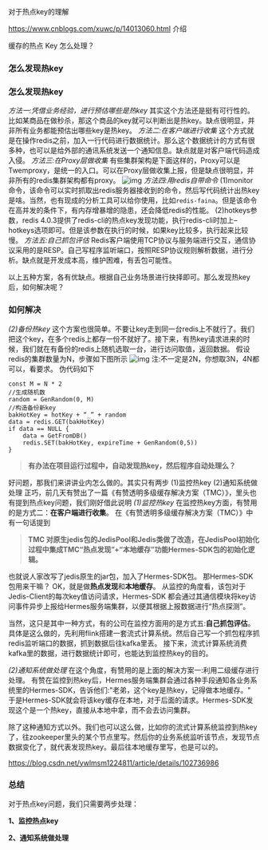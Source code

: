 对于热点key的理解

https://www.cnblogs.com/xuwc/p/14013060.html  介绍







缓存的热点 Key 怎么处理？

### 怎么发现热key



### 怎么发现热key

*方法一:凭借业务经验，进行预估哪些是热key*
其实这个方法还是挺有可行性的。比如某商品在做秒杀，那这个商品的key就可以判断出是热key。缺点很明显，并非所有业务都能预估出哪些key是热key。
*方法二:在客户端进行收集*
这个方式就是在操作redis之前，加入一行代码进行数据统计。那么这个数据统计的方式有很多种，也可以是给外部的通讯系统发送一个通知信息。缺点就是对客户端代码造成入侵。
*方法三:在Proxy层做收集*
有些集群架构是下面这样的，Proxy可以是Twemproxy，是统一的入口。可以在Proxy层做收集上报，但是缺点很明显，并非所有的redis集群架构都有proxy。
![img](https://img2018.cnblogs.com/blog/725429/201905/725429-20190516112209464-1290077151.png)
*方法四:用redis自带命令*
(1)monitor命令，该命令可以实时抓取出redis服务器接收到的命令，然后写代码统计出热key是啥。当然，也有现成的分析工具可以给你使用，比如`redis-faina`。但是该命令在高并发的条件下，有内存增暴增的隐患，还会降低redis的性能。
(2)hotkeys参数，redis 4.0.3提供了redis-cli的热点key发现功能，执行redis-cli时加上–hotkeys选项即可。但是该参数在执行的时候，如果key比较多，执行起来比较慢。
*方法五:自己抓包评估*
Redis客户端使用TCP协议与服务端进行交互，通信协议采用的是RESP。自己写程序监听端口，按照RESP协议规则解析数据，进行分析。缺点就是开发成本高，维护困难，有丢包可能性。

以上五种方案，各有优缺点。根据自己业务场景进行抉择即可。那么发现热key后，如何解决呢？

### 如何解决

*(2)备份热key*
这个方案也很简单。不要让key走到同一台redis上不就行了。我们把这个key，在多个redis上都存一份不就好了。接下来，有热key请求进来的时候，我们就在有备份的redis上随机选取一台，进行访问取值，返回数据。
假设redis的集群数量为N，步骤如下图所示
![img](https://img2018.cnblogs.com/blog/725429/201905/725429-20190516112222759-656135438.png)
注:不一定是2N，你想取3N，4N都可以，看要求。
伪代码如下

```
const M = N * 2
//生成随机数
random = GenRandom(0, M)
//构造备份新key
bakHotKey = hotKey + “_” + random
data = redis.GET(bakHotKey)
if data == NULL {
    data = GetFromDB()
    redis.SET(bakHotKey, expireTime + GenRandom(0,5))
}
```



> **有办法在项目运行过程中，自动发现热key，然后程序自动处理么？**

好问题，那我们来讲讲业内怎么做的。其实只有两步
(1)监控热key
(2)通知系统做处理
正巧，前几天有赞出了一篇《有赞透明多级缓存解决方案（TMC）》，里头也有提到热点key问题，我们刚好借此说明
*(1)监控热key*
在监控热key方面，有赞用的是方式二：**在客户端进行收集**。
在《有赞透明多级缓存解决方案（TMC）》中有一句话提到

> **TMC 对原生jedis包的JedisPool和Jedis类做了改造，在JedisPool初始化过程中集成TMC“热点发现”+“本地缓存”功能Hermes-SDK包的初始化逻辑。**

也就说人家改写了jedis原生的jar包，加入了Hermes-SDK包。
那Hermes-SDK包用来干嘛？
OK，就是做**热点发现**和**本地缓存**。
从监控的角度看，该包对于Jedis-Client的每次key值访问请求，Hermes-SDK 都会通过其通信模块将key访问事件异步上报给Hermes服务端集群，以便其根据上报数据进行“热点探测”。

当然，这只是其中一种方式，有的公司在监控方面用的是方式五:**自己抓包评估**。
具体是这么做的，先利用flink搭建一套流式计算系统。然后自己写一个抓包程序抓redis监听端口的数据，抓到数据后往kafka里丢。
接下来，流式计算系统消费kafka里的数据，进行数据统计即可，也能达到监控热key的目的。

*(2)通知系统做处理*
在这个角度，有赞用的是上面的解决方案一:利用二级缓存进行处理。
有赞在监控到热key后，Hermes服务端集群会通过各种手段通知各业务系统里的Hermes-SDK，告诉他们:"老弟，这个key是热key，记得做本地缓存。"
于是Hermes-SDK就会将该key缓存在本地，对于后面的请求。Hermes-SDK发现这个是一个热key，直接从本地中拿，而不会去访问集群。

除了这种通知方式以外。我们也可以这么做，比如你的流式计算系统监控到热key了，往zookeeper里头的某个节点里写。然后你的业务系统监听该节点，发现节点数据变化了，就代表发现热key。最后往本地缓存里写，也是可以的。

https://blog.csdn.net/ywlmsm1224811/article/details/102736986

### 总结

对于热点key问题，我们只需要两步处理：

**1、监控热点key**

**2、通知系统做处理**